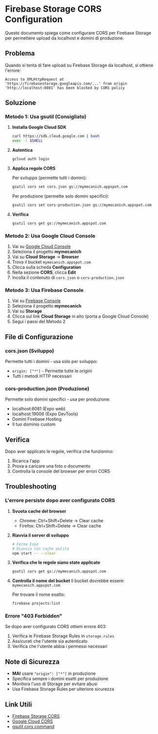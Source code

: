 # Firebase Storage CORS Configuration

Questo documento spiega come configurare CORS per Firebase Storage per permettere upload da localhost e domini di produzione.

## Problema

Quando si tenta di fare upload su Firebase Storage da localhost, si ottiene l'errore:
```
Access to XMLHttpRequest at 'https://firebasestorage.googleapis.com/...' from origin 'http://localhost:8081' has been blocked by CORS policy
```

## Soluzione

### Metodo 1: Usa gsutil (Consigliato)

1. **Installa Google Cloud SDK**
   ```bash
   curl https://sdk.cloud.google.com | bash
   exec -l $SHELL
   ```

2. **Autentica**
   ```bash
   gcloud auth login
   ```

3. **Applica regole CORS**

   Per sviluppo (permette tutti i domini):
   ```bash
   gsutil cors set cors.json gs://mymecanich.appspot.com
   ```

   Per produzione (permette solo domini specifici):
   ```bash
   gsutil cors set cors-production.json gs://mymecanich.appspot.com
   ```

4. **Verifica**
   ```bash
   gsutil cors get gs://mymecanich.appspot.com
   ```

### Metodo 2: Usa Google Cloud Console

1. Vai su [Google Cloud Console](https://console.cloud.google.com)
2. Seleziona il progetto **mymecanich**
3. Vai su **Cloud Storage** → **Browser**
4. Trova il bucket `mymecanich.appspot.com`
5. Clicca sulla scheda **Configuration**
6. Nella sezione **CORS**, clicca **Edit**
7. Incolla il contenuto di `cors.json` o `cors-production.json`

### Metodo 3: Usa Firebase Console

1. Vai su [Firebase Console](https://console.firebase.google.com)
2. Seleziona il progetto **mymecanich**
3. Vai su **Storage**
4. Clicca sul link **Cloud Storage** in alto (porta a Google Cloud Console)
5. Segui i passi del Metodo 2

## File di Configurazione

### cors.json (Sviluppo)
Permette tutti i domini - usa solo per sviluppo:
- `origin: ["*"]` - Permette tutte le origini
- Tutti i metodi HTTP necessari

### cors-production.json (Produzione)
Permette solo domini specifici - usa per produzione:
- localhost:8081 (Expo web)
- localhost:19006 (Expo DevTools)
- Domini Firebase Hosting
- Il tuo dominio custom

## Verifica

Dopo aver applicato le regole, verifica che funzionino:

1. Ricarica l'app
2. Prova a caricare una foto o documento
3. Controlla la console del browser per errori CORS

## Troubleshooting

### L'errore persiste dopo aver configurato CORS

1. **Svuota cache del browser**
   - Chrome: Ctrl+Shift+Delete → Clear cache
   - Firefox: Ctrl+Shift+Delete → Clear cache

2. **Riavvia il server di sviluppo**
   ```bash
   # Ferma Expo
   # Riavvia con cache pulita
   npm start -- --clear
   ```

3. **Verifica che le regole siano state applicate**
   ```bash
   gsutil cors get gs://mymecanich.appspot.com
   ```

4. **Controlla il nome del bucket**
   Il bucket dovrebbe essere: `mymecanich.appspot.com`

   Per trovare il nome esatto:
   ```bash
   firebase projects:list
   ```

### Errore "403 Forbidden"

Se dopo aver configurato CORS ottieni errore 403:
1. Verifica le Firebase Storage Rules in `storage.rules`
2. Assicurati che l'utente sia autenticato
3. Verifica che l'utente abbia i permessi necessari

## Note di Sicurezza

- **MAI** usare `"origin": ["*"]` in produzione
- Specifica sempre i domini esatti per produzione
- Monitora l'uso di Storage per evitare abusi
- Usa Firebase Storage Rules per ulteriore sicurezza

## Link Utili

- [Firebase Storage CORS](https://firebase.google.com/docs/storage/web/download-files#cors_configuration)
- [Google Cloud CORS](https://cloud.google.com/storage/docs/configuring-cors)
- [gsutil cors command](https://cloud.google.com/storage/docs/gsutil/commands/cors)
